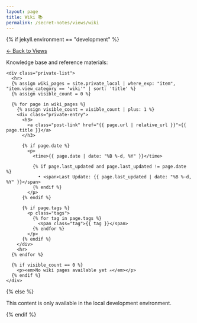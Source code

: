```yaml
---
layout: page
title: Wiki 📚
permalink: /secret-notes/views/wiki
---
```


{% if jekyll.environment == "development" %}
  <div class="view-navigation">
    <p><a href="/secret-notes/views">← Back to Views</a></p>
    <!-- <h2>Wiki</h2> -->
    <p>Knowledge base and reference materials:</p>
    
    <div class="private-list">
      <hr>
      {% assign wiki_pages = site.private_local | where_exp: "item", "item.view_category == 'wiki'" | sort: 'title' %}
      {% assign visible_count = 0 %}
    
      {% for page in wiki_pages %}
        {% assign visible_count = visible_count | plus: 1 %}
        <div class="private-entry">
          <h3>
            <a class="post-link" href="{{ page.url | relative_url }}">{{ page.title }}</a>
          </h3>
    
          {% if page.date %}
            <p>
              <time>{{ page.date | date: "%B %-d, %Y" }}</time>
              
              {% if page.last_updated and page.last_updated != page.date %}
                • <span>Last Update: {{ page.last_updated | date: "%B %-d, %Y" }}</span>
              {% endif %}
            </p>
          {% endif %}
          
          {% if page.tags %}
            <p class="tags">
              {% for tag in page.tags %}
                <span class="tag">{{ tag }}</span>
              {% endfor %}
            </p>
          {% endif %}
        </div>
        <hr>
      {% endfor %}
    
      {% if visible_count == 0 %}
        <p><em>No wiki pages available yet ✍️</em></p>
      {% endif %}
    </div>
  </div>

{% else %}
  <p>This content is only available in the local development environment.</p>
{% endif %}

<style>
.tags {
  margin-top: 0.5em;
}

.tag {
  display: inline-block;
  background-color: var(--brand-color-light, #f0f0f0);
  padding: 0.2em 0.5em;
  margin-right: 0.3em;
  border-radius: 3px;
  font-size: 0.8em;
  color: var(--text-color, #333);
}
</style> 